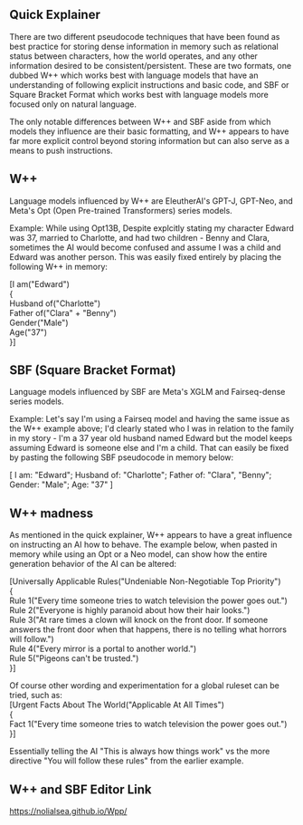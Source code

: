## Quick Explainer
There are two different pseudocode techniques that have been found as best practice for storing dense information in memory such as relational status between characters, how the world operates, and any other information desired to be consistent/persistent. These are two formats, one dubbed W++ which works best with language models that have an understanding of following explicit instructions and basic code, and SBF or Square Bracket Format which works best with language models more focused only on natural language.

The only notable differences between W++ and SBF aside from which models they influence are their basic formatting, and W++ appears to have far more explicit control beyond storing information but can also serve as a means to push instructions.

## W++
Language models influenced by W++ are EleutherAI's GPT-J, GPT-Neo, and Meta's Opt (Open Pre-trained Transformers) series models.

Example: 
While using Opt13B, Despite explcitly stating my character Edward was 37, married to Charlotte, and had two children - Benny and Clara, sometimes the AI would become confused and assume I was a child and Edward was another person. This was easily fixed entirely by placing the following W++ in memory:

[I am("Edward")<br>
{<br>
Husband of("Charlotte")<br>
Father of("Clara" + "Benny")<br>
Gender("Male")<br>
Age("37")<br>
}]

## SBF (Square Bracket Format)
Language models influenced by SBF are Meta's XGLM and Fairseq-dense series models.

Example:
Let's say I'm using a Fairseq model and having the same issue as the W++ example above; I'd clearly stated who I was in relation to the family in my story - I'm a 37 year old husband named Edward but the model keeps assuming Edward is someone else and I'm a child. That can easily be fixed by pasting the following SBF pseudocode in memory below:

[ I am: "Edward"; Husband of: "Charlotte"; Father of: "Clara", "Benny"; Gender: "Male"; Age: "37" ]

## W++ madness
As mentioned in the quick explainer, W++ appears to have a great influence on instructing an AI how to behave. The example below, when pasted in memory while using an Opt or a Neo model, can show how the entire generation behavior of the AI can be altered:

[Universally Applicable Rules("Undeniable Non-Negotiable Top Priority")<br>
{<br>
Rule 1("Every time someone tries to watch television the power goes out.")<br>
Rule 2("Everyone is highly paranoid about how their hair looks.")<br>
Rule 3("At rare times a clown will knock on the front door. If someone answers the front door when that happens, there is no telling what horrors will follow.")<br>
Rule 4("Every mirror is a portal to another world.")<br>
Rule 5("Pigeons can't be trusted.")<br>
}]<br>

Of course other wording and experimentation for a global ruleset can be tried, such as:<br>
[Urgent Facts About The World("Applicable At All Times")<br>
{<br>
Fact 1("Every time someone tries to watch television the power goes out.")<br>
}]<br>

Essentially telling the AI "This is always how things work" vs the more directive "You will follow these rules" from the earlier example.

## W++ and SBF Editor Link
https://nolialsea.github.io/Wpp/
